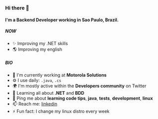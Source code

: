 ### Hi there 👋

#### I'm a Backend Developer working in Sao Paulo, Brazil.

##### NOW

- ✨ Improving my .NET skills
- 🌎 Improving my english
##### BIO

- 🏢 I'm currently working at **Motorola Solutions**
- ⚙️ I use daily: `.java`, `.cs`
- 🌍 I'm mostly active within the **Developers community** on Twitter
- 🌱 Learning all about **.NET** and **BDD**
- 💬 Ping me about **learning code tips**, **java**, **tests**, **development**, **linux**
- 📫 Reach me: [linkedin]([https://twitter.com/natanista](https://www.linkedin.com/in/natanista/))
- ⚡️ Fun fact: I change my linux distro every week
<!---
Natanista/Natanista is a ✨ special ✨ repository because its `README.md` (this file) appears on your GitHub profile.
You can click the Preview link to take a look at your changes.
--->
